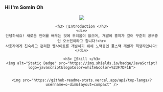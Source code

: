 ### Hi I'm Somin Oh

<!--
**o-dim/o-dim** is a ✨ _special_ ✨ repository because its `README.md` (this file) appears on your GitHub profile.

Here are some ideas to get you started:

- 🔭 I’m currently working on ...
- 🌱 I’m currently learning ...
- 👯 I’m looking to collaborate on ...
- 🤔 I’m looking for help with ...
- 💬 Ask me about ...
- 📫 How to reach me: ...
- 😄 Pronouns: ...
- ⚡ Fun fact: ...
-->
<div align=center>
    <img src="https://capsule-render.vercel.app/api?type=waving&color=auto&height=300&section=header" />
    
    <h3> 🔭Introduction </h3>
    <div>
    안녕하세요! 새로운 언어를 배우는 것에 두려움이 없으며, 개발에 흥미가 깊어 꾸준히 공부중인 오소민이라고 합니다!<hr>
    사용자에게 친숙하고 편리한 웹사이트를 개발하기 위해 노력중인 풀스택 개발자 희망자입니다!
    </div>
    
    <h3> 🌿Skill </h3>
    <img alt="Static Badge" src="https://img.shields.io/badge/JavaScript?logo=javascript&logoColor=white&color=%23F7DF1E">

    
    <img src="https://github-readme-stats.vercel.app/api/top-langs/?username=o-dim&layout=compact" />

</div>
